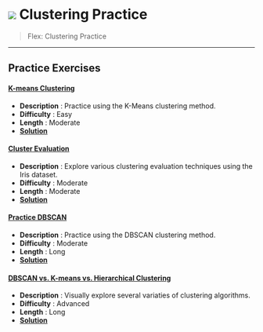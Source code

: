 # ![](https://ga-dash.s3.amazonaws.com/production/assets/logo-9f88ae6c9c3871690e33280fcf557f33.png) Clustering Practice

> Flex: Clustering Practice

---

## Practice Exercises

#### [K-means Clustering](./kmeans_clustering-lab.ipynb)
  - **Description** : Practice using the K-Means clustering method.
  - **Difficulty** : Easy
  - **Length** : Moderate
  - **[Solution](./practice_solution-code/kmeans_clustering-lab-solutions.ipynb)**

#### [Cluster Evaluation](./cluster_evaluation-lab.ipynb)
  - **Description** : Explore various clustering evaluation techniques using the Iris dataset.
  - **Difficulty** : Moderate
  - **Length** : Moderate
  - **[Solution](./practice_solution-code/cluster_evaluation-lab-solutions.ipynb)**

#### [Practice DBSCAN](./practice_dbscan-lab.ipynb)
  - **Description** : Practice using the DBSCAN clustering method.
  - **Difficulty** : Moderate
  - **Length** : Long
  - **[Solution](./practice_solution-code/practice_dbscan-lab-solutions.ipynb)**
  
  #### [DBSCAN vs. K-means vs. Hierarchical Clustering](./DBSCAN_kmeans_and_hierarchical-lab.ipynb)
  - **Description** : Visually explore several variaties of clustering algorithms.
  - **Difficulty** : Advanced
  - **Length** : Long
  - **[Solution](./practice_solution-code/DBSCAN_kmeans_and_hierarchical-lab-solutions.ipynb)**
